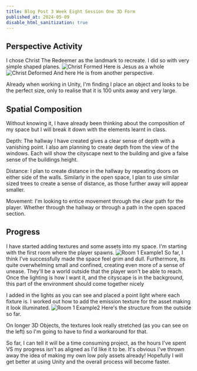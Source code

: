 ```yaml
---
title: Blog Post 3 Week Eight Session One 3D Form
published_at: 2024-05-09
disable_html_sanitization: true
---
```

## Perspective Activity
I chose Christ The Redeemer as the landmark to recreate. I did so with very simple shaped planes. 
![Christ Formed](/w08s1/christ1.PNG)
Here is Jesus as a whole
![Christ Deformed](/w08s1/christ2.PNG)
And here He is from another perspective.

Already when working in Unity, I'm finding I place an object and looks to be the perfect size, only to realise that it is 100 units away and very large. 


## Spatial Composition
Without knowing it, I have already been thinking about the composition of my space but I will break it down with the elements learnt in class.

Depth: The hallway I have created gives a clear sense of depth with a vanishing point.
I also am planning to create depth from the view of the windows. Each will show the cityscape next to the building and give a false sense of the buildings height.

Distance: I plan to create distance in the hallway by repeating doors on either side of the walls. 
Similarly in the open space, I plan to use similar sized trees to create a sense of distance, as those further away will appear smaller.

Movement: I'm looking to entice movement through the clear path for the player. Whether through the hallway or through a path in the open spaced section.

## Progress
I have started adding textures and some assets into my space. I'm starting with the first room where the player spawns.
![Room 1 Example1](/w08s1/room.PNG)
So far, I think I've successfully made the space feel grim and dull. Furthermore, its quite overwhelming small and confined, creating even more of a sense of unease. They'll be a world outside that the player won't be able to reach. Once the lighting is how I want it, and the cityscape is in the background, this part of the environment should come together nicely

I added in the lights as you can see and placed a point light where each fixture is. I worked out how to add the emission texture for the asset making it look illuminated. 
![Room 1 Example2](/w08s1/room2.PNG)
Here's the structure from the outside so far.

On longer 3D Objects, the textures look really stretched (as you can see on the left) so I'm going to have to find a workaround for that.

So far, I can tell it will be a time consuming project, as the hours I've spent VS my progress isn't as aligned as I'd like it to be. It's obvious I've thrown away the idea of making my own low poly assets already! Hopefully I will get better at using Unity and the overall process will become faster. 
